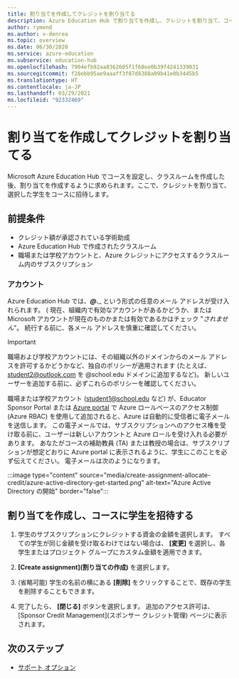 ```yaml
---
title: 割り当てを作成してクレジットを割り当てる
description: Azure Education Hub で割り当てを作成し、クレジットを割り当て、コースに学生を招待する方法について説明します。
author: rymend
ms.author: v-denrea
ms.topic: overview
ms.date: 06/30/2020
ms.service: azure-education
ms.subservice: education-hub
ms.openlocfilehash: 7904efb92aa8362605f1f68ee0b39f4241339031
ms.sourcegitcommit: f28ebb95ae9aaaff3f87d8388a09b41e0b3445b5
ms.translationtype: HT
ms.contentlocale: ja-JP
ms.lasthandoff: 03/29/2021
ms.locfileid: "92332469"
---
```

# <a name="create-an-assignment-and-allocate-credit"></a>割り当てを作成してクレジットを割り当てる

Microsoft Azure Education Hub でコースを設定し、クラスルームを作成した後、割り当てを作成するように求められます。ここで、クレジットを割り当て、選択した学生をコースに招待します。

## <a name="prerequisites"></a>前提条件

- クレジット額が承認されている学術助成
- Azure Education Hub で作成されたクラスルーム
- 職場または学校アカウントと、Azure クレジットにアクセスするクラスルーム内のサブスクリプション

### <a name="accounts"></a>アカウント

Azure Education Hub では、_____@___.___ という形式の任意のメール アドレスが受け入れられます。 ( 現在、組織内で有効なアカウントがあるかどうか、または Microsoft アカウントが現在のものかまたは有効であるかはチェック "*されません*"。 続行する前に、各メール アドレスを慎重に確認してください。

> [!IMPORTANT]
> 職場および学校アカウントには、その組織以外のドメインからのメール アドレスを許可するかどうかなど、独自のポリシーが適用されます (たとえば、student2@outlook.com を @school.edu ドメインに追加するなど)。 新しいユーザーを追加する前に、必ずこれらのポリシーを確認してください。

職場または学校アカウント (student1@school.edu など) が、Educator Sponsor Portal または [Azure portal](https://portal.azure.com) で Azure ロールベースのアクセス制御 (Azure RBAC) を使用して追加されると、Azure は自動的に受信者に電子メールを送信します。 この電子メールでは、サブスクリプションへのアクセス権を受け取る前に、ユーザーは新しいアカウントと Azure ロールを受け入れる必要があります。 あなたがコースの補助教員 (TA) または教授の場合は、サブスクリプションが想定どおりに Azure portal に表示されるように、学生にこのことを必ず伝えてください。 電子メールは次のようになります。

:::image type="content" source="media/create-assignment-allocate-credit/azure-active-directory-get-started.png" alt-text="Azure Active Directory の開始" border="false":::

## <a name="create-an-assignment-and-invite-students-to-the-course"></a>割り当てを作成し、コースに学生を招待する

1. 学生のサブスクリプションにクレジットする資金の金額を選択します。 すべての学生が同じ金額を受け取るわけではない場合は、 **[変更]** を選択し、各学生またはプロジェクト グループにカスタム金額を適用できます。

1. **[Create assignment]\(割り当ての作成\)** を選択します。
1. (省略可能) 学生の名前の横にある **[削除]** をクリックすることで、既存の学生を削除することもできます。
1. 完了したら、 **[閉じる]** ボタンを選択します。 追加のアクセス許可は、[Sponsor Credit Management]\(スポンサー クレジット管理\) ページに表示されます。

## <a name="next-steps"></a>次のステップ

- [サポート オプション](educator-service-desk.md)
